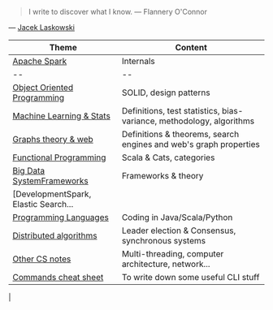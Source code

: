 >  I write to discover what I know.
— Flannery O'Connor

— [Jacek Laskowski](https://jaceklaskowski.gitbooks.io/mastering-spark-sql/)

|Theme|Content|
|--|--|
|[Apache Spark](spark.html)|Internals|Theme|Content|
|--|--|
|[Object Oriented Programming](OOP.html)|SOLID, design patterns|
|[Machine Learning & Stats](ML.html)|Definitions, test statistics, bias-variance, methodology, algorithms|
|[Graphs theory & web](graph.html)|Definitions & theorems, search engines and web's graph properties|
|[Functional Programming](FP.html)|Scala & Cats, categories|
|[Big Data SystemFrameworks](bd.html)|Frameworks & theory|
|[DevelopmentSpark, Elastic Search...|
|[Programming Languages](pl.html)|Coding in Java/Scala/Python|
|[Distributed algorithms](da.html)|Leader election & Consensus, synchronous systems|
|[Other CS notes](div.html)|Multi-threading, computer architecture, network...|
|[Commands cheat sheet](cmd.html)|To write down some useful CLI stuff|

|
<!--stackedit_data:
eyJoaXN0b3J5IjpbLTczMDU2ODU3OSwzMDkwMjQ5NTIsNTMwMD
EzMTksMzkxNzU1MjIxXX0=
-->